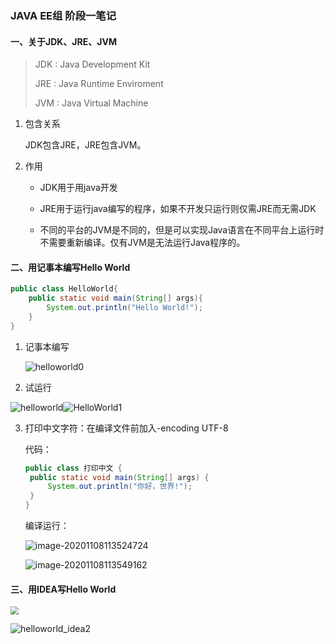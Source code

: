 ### JAVA EE组 阶段一笔记

#### 一、关于JDK、JRE、JVM

> JDK : Java Development Kit
>
> JRE : Java Runtime Enviroment
>
> JVM : Java Virtual Machine

1. 包含关系

   JDK包含JRE，JRE包含JVM。
   
2. 作用

   * JDK用于用java开发
   * JRE用于运行java编写的程序，如果不开发只运行则仅需JRE而无需JDK
   
   * 不同的平台的JVM是不同的，但是可以实现Java语言在不同平台上运行时不需要重新编译。仅有JVM是无法运行Java程序的。

#### 二、用记事本编写Hello World

~~~java
public class HelloWorld{
    public static void main(String[] args){
        System.out.println("Hello World!");
    }
}
~~~

1. 记事本编写

   ![helloworld0](D:\txy\university\New_Thread\JAVA\笔记\helloworld0.PNG)

2. 试运行

<img src="D:\txy\university\New_Thread\JAVA\笔记\helloworld.PNG" alt="helloworld"  />![HelloWorld1](D:\txy\university\New_Thread\JAVA\笔记\HelloWorld1.PNG)

3. 打印中文字符：在编译文件前加入-encoding UTF-8

   代码：

   ```java
   public class 打印中文 {
   	public static void main(String[] args) {
   		System.out.println("你好，世界!");
   	}
   }
   ```

   编译运行：

   ![image-20201108113524724](C:\Users\tang_xinyi\AppData\Roaming\Typora\typora-user-images\image-20201108113524724.png)

   ![image-20201108113549162](C:\Users\tang_xinyi\AppData\Roaming\Typora\typora-user-images\image-20201108113549162.png)



#### 三、用IDEA写Hello World

<img src="D:\txy\university\New_Thread\JAVA\笔记\helloworld_idea1.PNG" style="zoom:80%;" />



![helloworld_idea2](D:\txy\university\New_Thread\JAVA\笔记\helloworld_idea2.PNG)

